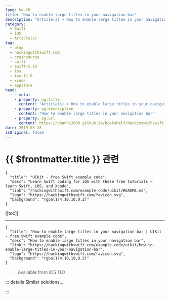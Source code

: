 ```yaml
---
lang: ko-KR
title: "How to enable large titles in your navigation bar"
description: "Article(s) > How to enable large titles in your navigation bar"
category:
  - Swift
  - iOS
  - Article(s)
tag: 
  - blog
  - hackingwithswift.com
  - crashcourse
  - swift
  - swift-5.10
  - ios
  - ios-11.0
  - xcode
  - appstore
head:
  - - meta:
    - property: og:title
      content: "Article(s) > How to enable large titles in your navigation bar"
    - property: og:description
      content: "How to enable large titles in your navigation bar"
    - property: og:url
      content: https://chanhi2000.github.io/bookshelf/hackingwithswift.com/example-code/uikit/how-to-enable-large-titles-in-your-navigation-bar.html
date: 2019-03-28
isOriginal: false
---
```


# {{ $frontmatter.title }} 관련

```component VPCard
{
  "title": "UIKit - free Swift example code",
  "desc": "Learn Swift coding for iOS with these free tutorials – learn Swift, iOS, and Xcode",
  "link": "/hackingwithswift.com/example-code/uikit/README.md",
  "logo": "https://hackingwithswift.com/favicon.svg",
  "background": "rgba(174,10,10,0.2)"
}
```

[[toc]]

---

```component VPCard
{
  "title": "How to enable large titles in your navigation bar | UIKit - free Swift example code",
  "desc": "How to enable large titles in your navigation bar",
  "link": "https://hackingwithswift.com/example-code/uikit/how-to-enable-large-titles-in-your-navigation-bar",
  "logo": "https://hackingwithswift.com/favicon.svg",
  "background": "rgba(174,10,10,0.2)"
}
```

> Available from iOS 11.0

<!-- TODO: 작성 -->

<!--
iOS 11 introduced a new design for navigation bar titles, allowing developers to enable large titles for view controllers that needed to be particularly prominent.

By default these large titles are disabled, but you can enable them with one line of code in your navigation controller’s top view controller:

```swift
navigationController?.navigationBar.prefersLargeTitles = true
```

That will enable large titles for all view controllers that subsequently get pushed, but you can be more selective by adjusting the `navigationItem.largeTitleDisplayMode` property of your view controllers.

For example, if you wanted subsequent view controllers to never use large titles, you would put this into their `viewDidLoad()` method:

```swift
navigationItem.largeTitleDisplayMode = .never
```

-->

::: details Similar solutions…

<!--
/example-code/system/how-to-run-code-when-your-app-is-terminated">How to run code when your app is terminated 
/quick-start/swiftui/how-to-enable-pull-to-refresh">How to enable pull to refresh 
/example-code/uikit/how-to-add-a-bar-button-to-a-navigation-bar">How to add a bar button to a navigation bar 
/quick-start/swiftui/how-to-enable-editing-on-a-list-using-editbutton">How to enable editing on a list using EditButton 
/quick-start/swiftui/how-to-hide-the-tab-bar-navigation-bar-or-other-toolbars">How to hide the tab bar, navigation bar, or other toolbars</a>
-->

:::

